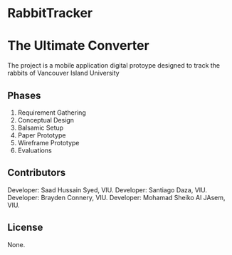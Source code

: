 # RabbitTracker
# The Ultimate Converter
The project is a mobile application digital protoype designed to track the rabbits of Vancouver Island University


## Phases
1. Requirement Gathering
2. Conceptual Design
3. Balsamic Setup
4. Paper Prototype
5. Wireframe Prototype
6. Evaluations

## Contributors
Developer: Saad Hussain Syed, VIU.
Developer: Santiago Daza, VIU.
Developer: Brayden Connery, VIU.
Developer: Mohamad Sheiko Al JAsem, VIU.
## License
None.
